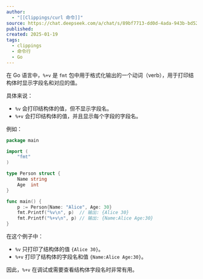 ```yaml
---
author:
  - "[[Clippings/curl 命令]]"
source: https://chat.deepseek.com/a/chat/s/89bf7713-dd0d-4ada-943b-bd52f89d7243
published: 
created: 2025-01-19
tags:
  - clippings
  - 命令行
  - Go
---
```


在 Go 语言中，`%+v` 是 `fmt` 包中用于格式化输出的一个动词（verb），用于打印结构体时显示字段名和对应的值。

具体来说：

- `%v` 会打印结构体的值，但不显示字段名。
- `%+v` 会打印结构体的值，并且显示每个字段的字段名。

例如：

```go
package main

import (
	"fmt"
)

type Person struct {
	Name string
	Age  int
}

func main() {
	p := Person{Name: "Alice", Age: 30}
	fmt.Printf("%v\n", p)  // 输出: {Alice 30}
	fmt.Printf("%+v\n", p) // 输出: {Name:Alice Age:30}
}
```

在这个例子中：

- `%v` 只打印了结构体的值 `{Alice 30}`。
- `%+v` 打印了结构体的字段名和值 `{Name:Alice Age:30}`。

因此，`%+v` 在调试或需要查看结构体字段名时非常有用。
